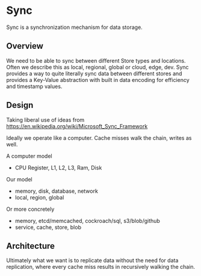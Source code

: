 # Sync

Sync is a synchronization mechanism for data storage.

## Overview

We need to be able to sync between different Store types and locations. Often we describe 
this as local, regional, global or cloud, edge, dev. Sync provides a way to quite literally 
sync data between different stores and provides a Key-Value abstraction with built in 
data encoding for efficiency and timestamp values.

## Design

Taking liberal use of ideas from https://en.wikipedia.org/wiki/Microsoft_Sync_Framework

Ideally we operate like a computer. Cache misses walk the chain, writes as well.

A computer model

- CPU Register, L1, L2, L3, Ram, Disk

Our model

- memory, disk, database, network
- local, region, global

Or more concretely

- memory, etcd/memcached, cockroach/sql, s3/blob/github
- service, cache, store, blob

## Architecture

Ultimately what we want is to replicate data without the need for data replication, where 
every cache miss results in recursively walking the chain.


